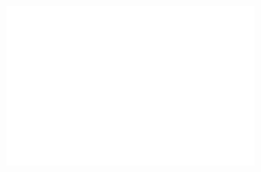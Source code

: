 <!-- If you're using "main" as default branch -->
<p align="center">
  <img src="https://github.com/qzwlecr/qzwlecr/blob/main/github-metrics.svg">
</p>
